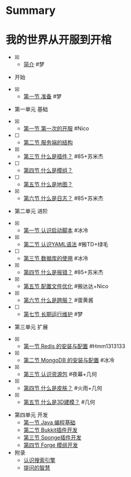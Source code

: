 # Summary
# 我的世界从开服到开棺

- [x] * [简介](README.md) #梦
* 开始
- [x]   * [第一节 准备](Preparation.md) #梦
* 第一单元 基础
- [x]   * [第一节 第一次的开服](First.md) #Nico
- [ ]   * [第二节 服务端的结构](Structure.md) 
- [x]   * [第三节 什么是插件？](Plugin.md) #85+苏米杰
- [ ]   * [第四节 什么是模组？](Mod.md) 
- [ ]   * [第五节 什么是地图？](Map.md) 
- [x]   * [第六节 什么是日志？](Log.md) #85+苏米杰
* 第二单元 进阶
- [x]   * [第一节 认识启动脚本](RunScript.md) #冰冷
- [x]   * [第二节 认识YAML语法](Yaml.md) #搬TD+绿毛
- [ ]   * [第三节 数据库的使用](Sql.md) #冰冷
- [x]   * [第四节 什么是报错？](WhatsError.md) #85+苏米杰
- [x]   * [第五节 配置文件优化](Optimization.md) #搬达达+Nico
- [x]   * [第六节 什么是跨服？](Bungee.md) #蛋黄酱
- [ ]   * [第七节 长期运行维护](Maintain.md) #梦
* 第三单元 扩展
- [x]  * [第一节 Redis 的安装与配置](Redis.md) #Hmm1313133
- [x]  * [第二节 MongoDB 的安装与配置](MongoDB.md) #冰冷
- [x]  * [第三节 认识资源包](Texture.md) #夜幕+几何
- [x]  * [第四节 什么是皮肤？](Skin.md) #火雨+几何
- [x]  * [第五节 什么是3D建模？](Model.md) #几何
* 第四单元 开发
  * [第一节  Java 编程基础](Java.md)
  * [第二节 Bukkit插件开发](Bukkit.md)
  * [第三节 Sponge插件开发](Sponge.md)
  * [第四节 Forge 模组开发](Forge.md)
* 附录
  * [认识搜索引擎](SearchEngine.md)
  * [提问的智慧](How-To-Ask-Questions-The-Smart-Way.md)
